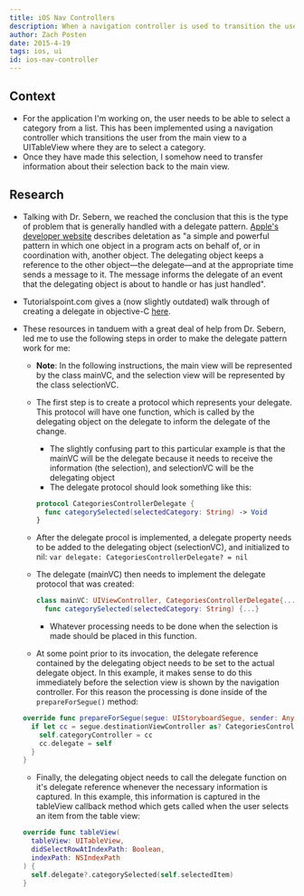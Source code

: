 ```yaml
---
title: iOS Nav Controllers
description: When a navigation controller is used to transition the user to a different view where they need to make a selection, how can this selection data be transferred back to the main view?
author: Zach Posten
date: 2015-4-19
tags: ios, ui
id: ios-nav-controller
---
```


## Context

- For the application I'm working on, the user needs to be able to select a category from a list. This has been implemented using a navigation controller which transitions the user from the main view to a UITableView where they are to select a category.
- Once they have made this selection, I somehow need to transfer information about their selection back to the main view.

## Research

- Talking with Dr. Sebern, we reached the conclusion that this is the type of problem that is generally handled with a delegate pattern. [Apple's developer website](https://developer.apple.com/library/ios/documentation/General/Conceptual/DevPedia-CocoaCore/Delegation.html) describes deletation as "a simple and powerful pattern in which one object in a program acts on behalf of, or in coordination with, another object. The delegating object keeps a reference to the other object—the delegate—and at the appropriate time sends a message to it. The message informs the delegate of an event that the delegating object is about to handle or has just handled".
- Tutorialspoint.com gives a (now slightly outdated) walk through of creating a delegate in objective-C [here](http://www.tutorialspoint.com/ios/ios_delegates.htm).
- These resources in tanduem with a great deal of help from Dr. Sebern, led me to use the following steps in order to make the delegate pattern work for me:

  - **Note**: In the following instructions, the main view will be represented by the class mainVC, and the selection view will be represented by the class selectionVC.
  - The first step is to create a protocol which represents your delegate. This protocol will have one function, which is called by the delegating object on the delegate to inform the delegate of the change.

    - The slightly confusing part to this particular example is that the mainVC will be the delegate because it needs to receive the information (the selection), and selectionVC will be the delegating object
    - The delegate protocol should look something like this:

    ```swift
    protocol CategoriesControllerDelegate {
      func categorySelected(selectedCategory: String) -> Void
    }
    ```

  - After the delegate procol is implemented, a delegate property needs to be added to the delegating object (selectionVC), and initialized to nil:
    `var delegate: CategoriesControllerDelegate? = nil`
  - The delegate (mainVC) then needs to implement the delegate protocol that was created:

    ```swift
    class mainVC: UIViewController, CategoriesControllerDelegate{...}
      func categorySelected(selectedCategory: String) {...}
    ```

    - Whatever processing needs to be done when the selection is made should be placed in this function.

  - At some point prior to its invocation, the delegate reference contained by the delegating object needs to be set to the actual delegate object. In this example, it makes sense to do this immediately before the selection view is shown by the navigation controller. For this reason the processing is done inside of the `prepareForSegue()` method:

  ```swift
  override func prepareForSegue(segue: UIStoryboardSegue, sender: AnyObject?) {
    if let cc = segue.destinationViewController as? CategoriesController {
      self.categoryController = cc
      cc.delegate = self
    }
  }
  ```

  - Finally, the delegating object needs to call the delegate function on it's delegate reference whenever the necessary information is captured. In this example, this information is captured in the tableView callback method which gets called when the user selects an item from the table view:

  ```swift
  override func tableView(
    tableView: UITableView,
    didSelectRowAtIndexPath: Boolean,
    indexPath: NSIndexPath
  ) {
    self.delegate?.categorySelected(self.selectedItem)
  }
  ```
